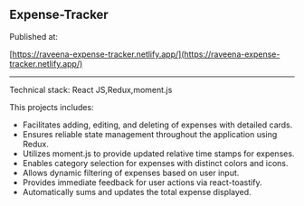 ## Expense-Tracker


Published at:

[https://raveena-expense-tracker.netlify.app/](https://raveena-expense-tracker.netlify.app/)

---
Technical stack: React JS,Redux,moment.js

This projects includes:

  - Facilitates adding, editing, and deleting of expenses with detailed cards.
  - Ensures reliable state management throughout the application using Redux.
  - Utilizes moment.js to provide updated relative time stamps for expenses.
  - Enables category selection for expenses with distinct colors and icons.
  - Allows dynamic filtering of expenses based on user input.
  - Provides immediate feedback for user actions via react-toastify.
  - Automatically sums and updates the total expense displayed.






